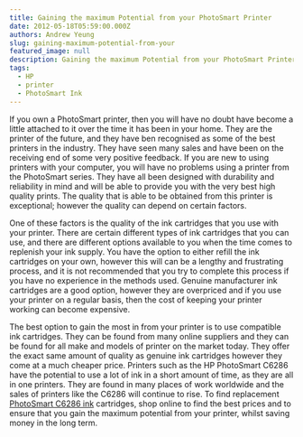 ```yaml
---
title: Gaining the maximum Potential from your PhotoSmart Printer
date: 2012-05-18T05:59:00.000Z
authors: Andrew Yeung
slug: gaining-maximum-potential-from-your
featured_image: null
description: Gaining the maximum Potential from your PhotoSmart Printer
tags:
  - HP
  - printer
  - PhotoSmart Ink
---
```

If you own a PhotoSmart printer, then you will have no doubt have become a little attached to it over the time it has been in your home. They are the printer of the future, and they have ben recognised as some of the best printers in the industry. They have seen many sales and have been on the receiving end of some very positive feedback. If you are new to using printers with your computer, you will have no problems using a printer from the PhotoSmart series. They have all been designed with durability and reliability in mind and will be able to provide you with the very best high quality prints. The quality that is able to be obtained from this printer is exceptional; however the quality can depend on certain factors.

One of these factors is the quality of the ink cartridges that you use with your printer. There are certain different types of ink cartridges that you can use, and there are different options available to you when the time comes to replenish your ink supply. You have the option to either refill the ink cartridges on your own, however this will can be a lengthy and frustrating process, and it is not recommended that you try to complete this process if you have no experience in the methods used. Genuine manufacturer ink cartridges are a good option, however they are overpriced and if you use your printer on a regular basis, then the cost of keeping your printer working can become expensive.

The best option to gain the most in from your printer is to use compatible ink cartridges. They can be found from many online suppliers and they can be found for all make and models of printer on the market today. They offer the exact same amount of quality as genuine ink cartridges however they come at a much cheaper price. Printers such as the HP PhotoSmart C6286 have the potential to use a lot of ink in a short amount of time, as they are all in one printers. They are found in many places of work worldwide and the sales of printers like the C6286 will continue to rise. To find replacement [PhotoSmart C6286 ink](https://www.comboink.com/hp-photosmart-c6286-ink-cartridges) cartridges, shop online to find the best prices and to ensure that you gain the maximum potential from your printer, whilst saving money in the long term.